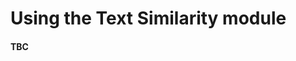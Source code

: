 # Using the Text Similarity module

#### TBC

<!-- 1. Jupyter Notebook

	- [textSimilarity.ipynb](https://github.com/shriadke/Text-Similarity/blob/main/textSimilarity.ipynb) can be used to develop and test the project line-by-line.
	
2. Run [textSimilarity.py](https://github.com/shriadke/Text-Similarity/blob/main/textSimilarity.py)

	- This file gives public methods for computing text Similarity as well as it can be run as a stand-alone module.
	- To verify the results on sample texts with standard configurations, run this file as `python3 textSimilarity.py`.
	- The main method can be modified to change any parameters.
	- This module can be imported in any other python file using `from textSimilarity import *`.
	- Method `get_text_similarity(texts)` can be called with following custom arguments:
		* texts : list of input texts to compare.
		* method: specifies method to use. default="cosine"
				  options=["cosine","jaccard","euclidian"]
		* exclude_stopwords: A boolean flag indicating whether to exclude stop words from comparison or not.
		* exclude_punctuation: A boolean flag indicating whether to exclude punctuation from comparison or not.
		
3. Run [app.py](https://github.com/shriadke/Text-Similarity/blob/main/app.py)

	- Run this file using `python3 app.py` in a command prompt to start the service on localhost.
	- Access this service along with the web page on http://127.0.0.1:5000/ .
	
4. Docker App
	
	- If needed, this service/app can be deployed with the help of docker.
	- Follow the following instructions to build and run the container from the main folder:
		* `docker build -t text_similarity_app .`
		* `docker run -p <port>:<port> text_similarity_app`
		* The service can be accessed via the localhost URL http://localhost:5000/ .
		
5. Heroku App

	- This app is deployed on Heroku platform by connecting this github repo.
	- Visit https://textsimilarityapp.herokuapp.com/ to have fun with this app implementation. -->